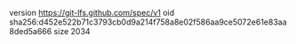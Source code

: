 version https://git-lfs.github.com/spec/v1
oid sha256:d452e522b71c3793cb0d9a214f758a8e02f586aa9ce5072e61e83aa8ded5a666
size 2034
